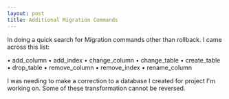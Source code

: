 ```yaml
---
layout: post
title: Additional Migration Commands
---
```


In doing a quick search for Migration commands other than rollback.  I came across this list:

•	add_column
•	add_index
•	change_column
•	change_table
•	create_table
•	drop_table
•	remove_column
•	remove_index
•	rename_column

I was needing to make a correction to a database I created for project I'm working on.  Some of these transformation cannot be reversed.
